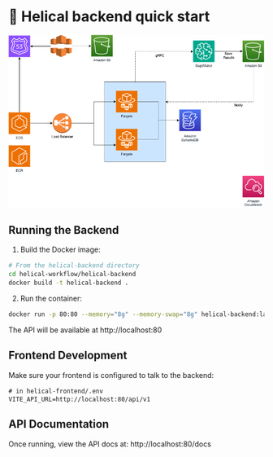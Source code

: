 # 🧬 Helical backend quick start

![Helical Infrastructure](helical-infra.png)


## Running the Backend

1. Build the Docker image:
```bash
# From the helical-backend directory
cd helical-workflow/helical-backend
docker build -t helical-backend .
```

2. Run the container:
```bash
docker run -p 80:80 --memory="8g" --memory-swap="8g" helical-backend:latest
```

The API will be available at http://localhost:80

## Frontend Development

Make sure your frontend is configured to talk to the backend:
```env
# in helical-frontend/.env
VITE_API_URL=http://localhost:80/api/v1
```

## API Documentation

Once running, view the API docs at:
http://localhost:80/docs 